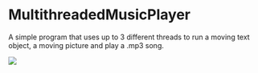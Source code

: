 # MultithreadedMusicPlayer
A simple program that uses up to 3 different threads to run a moving text object, a moving picture and play a .mp3 song.


![](https://gyazo.com/24744de697d494d7fab8f25afc0c7ef4.gif)
